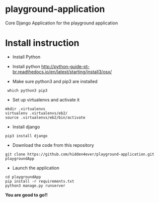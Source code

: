 # playground-application
Core Django Application for the playground application

# Install instruction

* Install Python
- Install python http://python-guide-pt-br.readthedocs.io/en/latest/starting/install3/osx/
* Make sure python3 and pip3 are installed 
```
 which python3 pip3
```
* Set up virtualenvs and activate it
```
mkdir .virtualenvs
virtualenv .virtualenvs/eb2/
source .virtualenvs/eb2/bin/activate
```
* Install django 
```
pip3 install django
```
* Download the code from this repository
```
git clone https://github.com/hidden4ever/playground-application.git playgroundApp
```
* Launch the application
```
cd playgroundApp
pip install -r requirements.txt 
python3 manage.py runserver
```
**You are good to go!!**


